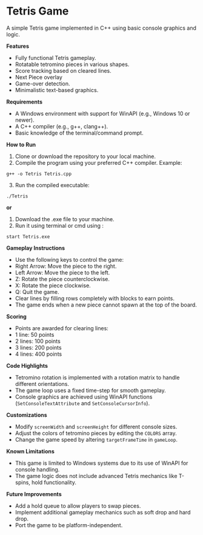 # Tetris Game

A simple Tetris game implemented in C++ using basic console graphics and logic.

**Features**
- Fully functional Tetris gameplay.
- Rotatable tetromino pieces in various shapes.
- Score tracking based on cleared lines.
- Next Piece overlay
- Game-over detection.
- Minimalistic text-based graphics.

**Requirements**
- A Windows environment with support for WinAPI (e.g., Windows 10 or newer).
- A C++ compiler (e.g., g++, clang++).
- Basic knowledge of the terminal/command prompt.

**How to Run**
1. Clone or download the repository to your local machine.
2. Compile the program using your preferred C++ compiler. Example:
```
g++ -o Tetris Tetris.cpp
```
3. Run the compiled executable:
```
./Tetris
```

**or**
1. Download the .exe file to your machine.
2. Run it using terminal or cmd using :
```
start Tetris.exe
```

**Gameplay Instructions**
- Use the following keys to control the game:
- Right Arrow: Move the piece to the right.
- Left Arrow: Move the piece to the left.
- Z: Rotate the piece counterclockwise.
- X: Rotate the piece clockwise.
- Q: Quit the game.
- Clear lines by filling rows completely with blocks to earn points.
- The game ends when a new piece cannot spawn at the top of the board.

**Scoring**
- Points are awarded for clearing lines:
- 1 line: 50 points
- 2 lines: 100 points
- 3 lines: 200 points
- 4 lines: 400 points

**Code Highlights**
- Tetromino rotation is implemented with a rotation matrix to handle different orientations.
- The game loop uses a fixed time-step for smooth gameplay.
- Console graphics are achieved using WinAPI functions (`SetConsoleTextAttribute` and `SetConsoleCursorInfo`).

**Customizations**
- Modify `screenWidth` and `screenHeight` for different console sizes.
- Adjust the colors of tetromino pieces by editing the `COLORS` array.
- Change the game speed by altering `targetFrameTime` in `gameLoop`.

**Known Limitations**
- This game is limited to Windows systems due to its use of WinAPI for console handling.
- The game logic does not include advanced Tetris mechanics like T-spins, hold functionality.

**Future Improvements**
- Add a hold queue to allow players to swap pieces.
- Implement additional gameplay mechanics such as soft drop and hard drop.
- Port the game to be platform-independent.
